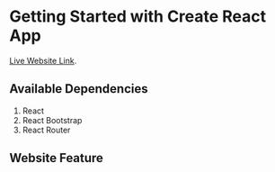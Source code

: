 # Getting Started with Create React App

[Live Website Link](https://github.com/facebook/create-react-app).

## Available Dependencies
1. React
2. React Bootstrap
3. React Router

## Website Feature